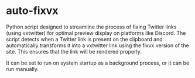 # auto-fixvx

Python script designed to streamline the process of fixing Twitter links (using vxtwitter) for optimal preview display on platforms like Discord. The script detects when a Twitter link is present on the clipboard and automatically transforms it into a vxtwitter link using the fixvx version of the site. This ensures that the link will be rendered properly.

It can be set to run on system startup as a background process, or it can be run manually.